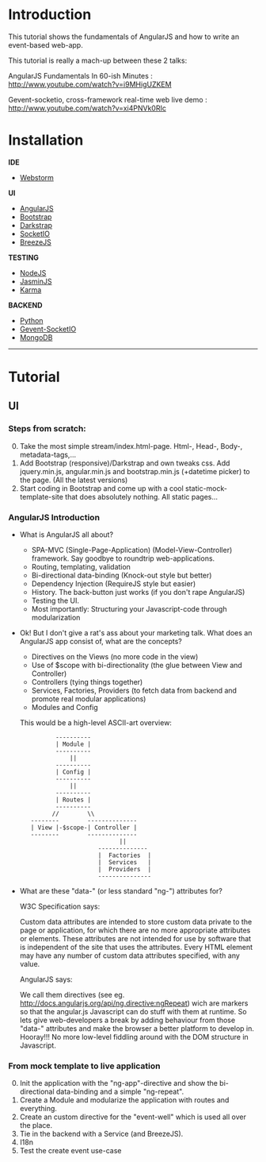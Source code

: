 # Introduction

This tutorial shows the fundamentals of AngularJS and how to write an event-based web-app.

This tutorial is really a mach-up between these 2 talks:

AngularJS Fundamentals In 60-ish Minutes : http://www.youtube.com/watch?v=i9MHigUZKEM

Gevent-socketio, cross-framework real-time web live demo : http://www.youtube.com/watch?v=xi4PNVk0RIc

# Installation

**IDE**
* [Webstorm](http://www.jetbrains.com/webstorm/)

**UI**
* [AngularJS](http://angularjs.org/)
* [Bootstrap](http://twitter.github.io/bootstrap/)
* [Darkstrap](https://github.com/danneu/darkstrap)
* [SocketIO](http://socket.io/)
* [BreezeJS](http://www.breezejs.com/)

**TESTING**
* [NodeJS](http://nodejs.org/)
* [JasminJS](http://pivotal.github.io/jasmine/)
* [Karma](http://karma-runner.github.io/0.8/index.html)

**BACKEND**
* [Python](http://www.python.org/)
* [Gevent-SocketIO](https://gevent-socketio.readthedocs.org/en/latest/)
* [MongoDB](http://www.mongodb.org/)

___________________

# Tutorial

## UI

### Steps from scratch:

0. Take the most simple stream/index.html-page. Html-, Head-, Body-, metadata-tags,...
1. Add Bootstrap (responsive)/Darkstrap and own tweaks css. Add jquery.min.js, angular.min.js and bootstrap.min.js (+datetime picker) to the page. (All the latest versions)
2. Start coding in Bootstrap and come up with a cool static-mock-template-site that does absolutely nothing. All static pages...


### AngularJS Introduction

* What is AngularJS all about?

	* SPA-MVC (Single-Page-Application) (Model-View-Controller) framework. Say goodbye to roundtrip web-applications.
	* Routing, templating, validation
	* Bi-directional data-binding (Knock-out style but better)
	* Dependency Injection (RequireJS style but easier)
	* History. The back-button just works (if you don't rape AngularJS)
	* Testing the UI.
	* Most importantly: Structuring your Javascript-code through modularization

* Ok! But I don't give a rat's ass about your marketing talk. What does an AngularJS app consist of, what are the concepts?

	* Directives on the Views (no more code in the view)
	* Use of $scope with bi-directionality (the glue between View and Controller)
	* Controllers (tying things together)
	* Services, Factories, Providers (to fetch data from backend and promote real modular applications)
	* Modules and Config

	This would be a high-level ASCII-art overview:

				----------
				| Module |
				----------
					||
				----------
				| Config |
				----------
					||
				----------
				| Routes |
				----------
			   //        \\
		 --------        --------------
		 | View |-$scope-| Controller |
		 --------        --------------
								  ||
							--------------
							|  Factories  |
							|  Services   |
							|  Providers  |
							---------------


* What are these "data-" (or less standard "ng-") attributes for?

	W3C Specification says:

    Custom data attributes are intended to store custom data private to the page or application, for which there are no more appropriate attributes or elements.
	These attributes are not intended for use by software that is independent of the site that uses the attributes.
    Every HTML element may have any number of custom data attributes specified, with any value.

	AngularJS says:

	We call them directives (see eg. http://docs.angularjs.org/api/ng.directive:ngRepeat) wich are markers so that the angular.js Javascript can do stuff
	with them at runtime. So lets give web-developers a break by adding behaviour from those "data-" attributes and make the browser a better platform to develop in.
	Hooray!!! No more low-level fiddling around with the DOM structure in Javascript.


### From mock template to live application

0. Init the application with the "ng-app"-directive and show the bi-directional data-binding and a simple "ng-repeat".
1. Create a Module and modularize the application with routes and everything.
2. Create an custom directive for the "event-well" which is used all over the place.
3. Tie in the backend with a Service (and BreezeJS).
4. I18n
5. Test the create event use-case